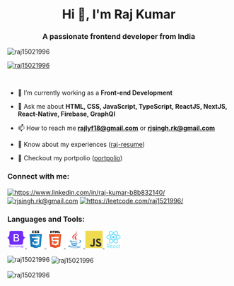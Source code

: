 <h1 align="center">Hi 👋, I'm Raj Kumar</h1>
<h3 align="center">A passionate frontend developer from India</h3>

<p align="left"> <img src="https://komarev.com/ghpvc/?username=raj15021996&label=Profile%20views&color=0e75b6&style=flat" alt="raj15021996" /> </p>

<p align="left"> <a href="https://github.com/ryo-ma/github-profile-trophy"><img src="https://github-profile-trophy.vercel.app/?username=raj15021996" alt="raj15021996" /></a> </p>

<p align="left"> <a href="https://twitter.com/" target="blank"><img src="https://img.shields.io/twitter/follow/?logo=twitter&style=for-the-badge" alt="" /></a> </p>

- 🌱 I’m currently working as a **Front-end Development**

- 💬 Ask me about **HTML, CSS, JavaScript, TypeScript, ReactJS, NextJS, React-Native, Firebase, GraphQl**
 
- 📫 How to reach me **rajlyf18@gmail.com** or **rjsingh.rk@gmail.com**

- 📄 Know about my experiences ([raj-resume](https://drive.google.com/file/d/1g-f0bRMzFAMB5NQ2DrfI5yqIroYNRRM-/view))

- 📄 Checkout my portpolio ([portpolio](https://portpolio-inky.vercel.app/))

<h3 align="left">Connect with me:</h3>
<p align="left">
  
<a href="https://linkedin.com/in/https://www.linkedin.com/in/raj-kumar-b8b832140/" target="blank"><img align="center" src="https://icons8.com/icon/13930/linkedin" alt="https://www.linkedin.com/in/raj-kumar-b8b832140/" height="30" width="40" /></a>
<a href="https://instagram.com/rjsingh.rk@gmail.com" target="blank"><img align="center" src="https://raw.githubusercontent.com/rahuldkjain/github-profile-readme-generator/master/src/images/icons/Social/instagram.svg" alt="rjsingh.rk@gmail.com" height="30" width="40" /></a>
<a href="https://www.leetcode.com/https://leetcode.com/raj1521996/" target="blank"><img align="center" src="https://raw.githubusercontent.com/rahuldkjain/github-profile-readme-generator/master/src/images/icons/Social/leet-code.svg" alt="https://leetcode.com/raj1521996/" height="30" width="40" /></a>
</p>

<h3 align="left">Languages and Tools:</h3>
<p align="left"> <a href="https://getbootstrap.com" target="_blank" rel="noreferrer"> <img src="https://raw.githubusercontent.com/devicons/devicon/master/icons/bootstrap/bootstrap-plain-wordmark.svg" alt="bootstrap" width="40" height="40"/> </a> <a href="https://www.w3schools.com/css/" target="_blank" rel="noreferrer"> <img src="https://raw.githubusercontent.com/devicons/devicon/master/icons/css3/css3-original-wordmark.svg" alt="css3" width="40" height="40"/> </a> <a href="https://www.w3.org/html/" target="_blank" rel="noreferrer"> <img src="https://raw.githubusercontent.com/devicons/devicon/master/icons/html5/html5-original-wordmark.svg" alt="html5" width="40" height="40"/> </a> <a href="https://www.java.com" target="_blank" rel="noreferrer"> <img src="https://raw.githubusercontent.com/devicons/devicon/master/icons/java/java-original.svg" alt="java" width="40" height="40"/> </a> <a href="https://developer.mozilla.org/en-US/docs/Web/JavaScript" target="_blank" rel="noreferrer"> <img src="https://raw.githubusercontent.com/devicons/devicon/master/icons/javascript/javascript-original.svg" alt="javascript" width="40" height="40"/> </a> <a href="https://reactjs.org/" target="_blank" rel="noreferrer"> <img src="https://raw.githubusercontent.com/devicons/devicon/master/icons/react/react-original-wordmark.svg" alt="react" width="40" height="40"/> </a> </p>

<p><img align="left" src="https://github-readme-stats.vercel.app/api/top-langs?username=raj15021996&show_icons=true&locale=en&layout=compact" alt="raj15021996" /></p>

<p>&nbsp;<img align="center" src="https://github-readme-stats.vercel.app/api?username=raj15021996&show_icons=true&locale=en" alt="raj15021996" /></p>

<p><img align="center" src="https://github-readme-streak-stats.herokuapp.com/?user=raj15021996&" alt="raj15021996" /></p>

